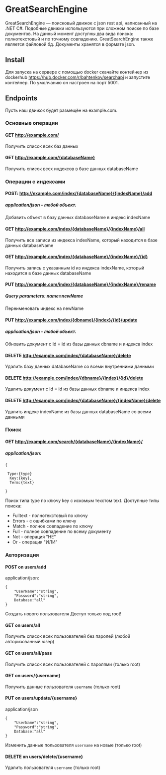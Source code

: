 # GreatSearchEngine

GreatSearchEngine — поисковый движок с json rest api, написанный на .NET C#.
Подобные движки используются при сложном поиске по базе документов.
На данный момент доступны два вида поиска: полнотекстовый и по точному совпадению.
GreatSearchEngine также является файловой бд. Документы хранятся в формате json.

## Install

Для запуска на сервере с помощью docker скачайте контейнер из dockerhub https://hub.docker.com/r/bahtenkov/searchapi и запустите контейнер.
По умолчанию он настроен на порт 5001.

## Endpoints

Пусть наш движок будет размещён на example.com.

### Основные операции

#### GET http://example.com/

Получить список всех баз данных

#### GET http://example.com/{databaseName}

Получить список всех индексов в базе данных databaseName

### Операции с индексами

#### POST: http://example.com/index/{databaseName}/{indexName}/add

##### application/json - любой объект.

Добавить объект в базу данных databaseName в индекс indexName

#### GET http://example.com/index/{databaseName}/{indexName}/all

Получить все записи из индекса indexName, который находится в базе данных databaseName

#### GET http://example.com/index/{databaseName}/{indexName}/{id}

Получить запись с указанным id из индекса indexName, который находится в базе данных databaseName

#### PUT http://example.com/index/{databaseName}/{indexName}/rename

##### Query parameters: name=newName

Переименовать индекс на newName

#### PUT http://example.com/index/{dbname}/{index}/{id}/update

##### application/json - любой объект.
Обновить документ с Id = id из базы данных dbname и индекса index

#### DELETE http://example.com/index/{databaseName}/delete

Удалить базу данных databaseName со всеми внутренними данными

#### DELETE http://example.com/index/{dbname}/{index}/{id}/delete

Удалить документ с Id = id из базы данных dbname и индекса index

#### DELETE http://example.com/index/{databaseName}/{indexName}/delete

Удалить индекс indexName из базы данных databaseName со всеми данными

### Поиск

#### GET http://example.com/search/{databaseName}/{indexName}/

##### application/json:

```
{

 Type:{type}
  Key:{key},
  Term:{text}

}
```

Поиск типа type по ключу key с искомым текстом text.
Доступные типы поиска:

* Fulltext - полнотекстовый по ключу
* Errors - с ошибками по ключу
* Match - полное совпадение по ключу
* Full - полное совпадение по всему документу
* Not - операция "НЕ"
* Or - операция "ИЛИ"

### Авторизация

#### POST on users/add

application/json:

```
{
	"UserName":"string",
	"Password":"string",
	Database:"all"
}
```

Создать нового пользователя
Доступ только под root!

#### GET on users/all

Получить список всех пользователей без паролей (любой авторизованный юзер)

#### GET on users/all/pass

Получить список всех пользователей с паролями (только root)

#### GET on users/{username}

Получить данные пользователя `username` (только root)

#### PUT on users/update/{username}

application/json

```
{
	"UserName":"string",
	"Password":"string",
	Database:"all"
}
```

Изменить данные пользователя `username` на новые (только root)

#### DELETE on users/delete/{username}

Удалить пользователя `username` (только root)
